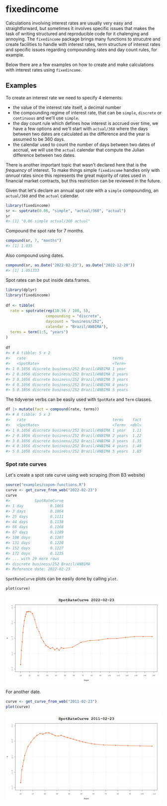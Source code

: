 # fixedincome

Calculations involving interest rates are usually very easy and straightforward,
but sometimes it involves specific issues that makes the task of writing
structured and reproducible code for it chalenging and annoying.
The `fixedincome` package brings many functions to strucutre and create
facilities to handle with interest rates, term structure of interest rates and
specific issues regarding compounding rates and day count rules, for example.

Below there are a few examples on how to create and make calculations with
interest rates using `fixedincome`.

## Examples

To create an interest rate we need to specify 4 elements:

- the value of the interest rate itself, a decimal number
- the compounding regime of interest rate, that can be `simple`, `discrete` or
`continuous` and we'll use `simple`.
- the day count rule which defines how interest is accrued over time, we have a
few options and we'll start with `actual/360` where the days between two dates
are calculated as the difference and the year is assumed to be 360 days.
- the calendar used to count the number of days between two dates of accrual,
we will use the `actual` calendar that compute the Julian difference between
two dates.

There is another important topic that wasn't declared here that is the
*frequency* of interest.
To make things simple `fixedincome` handles only with *annual* rates since this
represents the great majority of rates used in financial market contracts, but
this restriction can be reviewed in the future.

Given that let's declare an annual spot rate with a `simple` compounding, an
`actual/360` and the `actual` calendar.

```r
library(fixedincome)
sr <- spotrate(0.06, "simple", "actual/360", "actual")
sr
#> [1] "0.06 simple actual/360 actual"
```

Compound the spot rate for 7 months.

```r
compound(sr, 7, "months")
#> [1] 1.035
```

Also compound using dates.

``` r
compound(sr, as.Date("2022-02-23"), as.Date("2022-12-28"))
#> [1] 1.051333
```

Spot rates can be put inside data.frames.

```r
library(dplyr)
library(fixedincome)

df <- tibble(
  rate = spotrate(rep(10.56 / 100, 5),
                  compounding = "discrete",
                  daycount = "business/252",
                  calendar = "Brazil/ANBIMA"),
  terms = term(1:5, "years")
)

df
#> # A tibble: 5 x 2
#>   rate                                       terms  
#>   <SpotRate>                                 <Term> 
#> 1 0.1056 discrete business/252 Brazil/ANBIMA 1 year 
#> 2 0.1056 discrete business/252 Brazil/ANBIMA 2 years
#> 3 0.1056 discrete business/252 Brazil/ANBIMA 3 years
#> 4 0.1056 discrete business/252 Brazil/ANBIMA 4 years
#> 5 0.1056 discrete business/252 Brazil/ANBIMA 5 years
```

The tidyverse verbs can be easily used with `SpotRate` and `Term` classes.

```r
df |> mutate(fact = compound(rate, terms))
#> # A tibble: 5 x 3
#>   rate                                       terms    fact
#>   <SpotRate>                                 <Term>  <dbl>
#> 1 0.1056 discrete business/252 Brazil/ANBIMA 1 year   1.11
#> 2 0.1056 discrete business/252 Brazil/ANBIMA 2 years  1.22
#> 3 0.1056 discrete business/252 Brazil/ANBIMA 3 years  1.35
#> 4 0.1056 discrete business/252 Brazil/ANBIMA 4 years  1.49
#> 5 0.1056 discrete business/252 Brazil/ANBIMA 5 years  1.65
```

### Spot rate curves

Let's create a spot rate curve using web scraping (from B3 website)

```r
source("examples/copom-functions.R")
curve <- get_curve_from_web("2022-02-23")
curve
#>           SpotRateCurve
#> 1 day            0.1065
#> 3 days           0.1064
#> 25 days          0.1111
#> 44 days          0.1138
#> 66 days          0.1168
#> 87 days          0.1189
#> 108 days         0.1207
#> 131 days         0.1220
#> 152 days         0.1227
#> 172 days         0.1235
#> ... with 29 more rows
#> discrete business/252 Brazil/ANBIMA
#> Reference date: 2022-02-23
```

`SpotRateCurve` plots can be easily done by calling `plot`.

```{r}
plot(curve)
```
![SpotRateCurve 2022-02-23](Rplot03.png "Spot Rate Curve")

For another date.

```r
curve <- get_curve_from_web("2011-02-23")
plot(curve)
```
![SpotRateCurve 2011-02-23](Rplot02.png "Spot Rate Curve")

